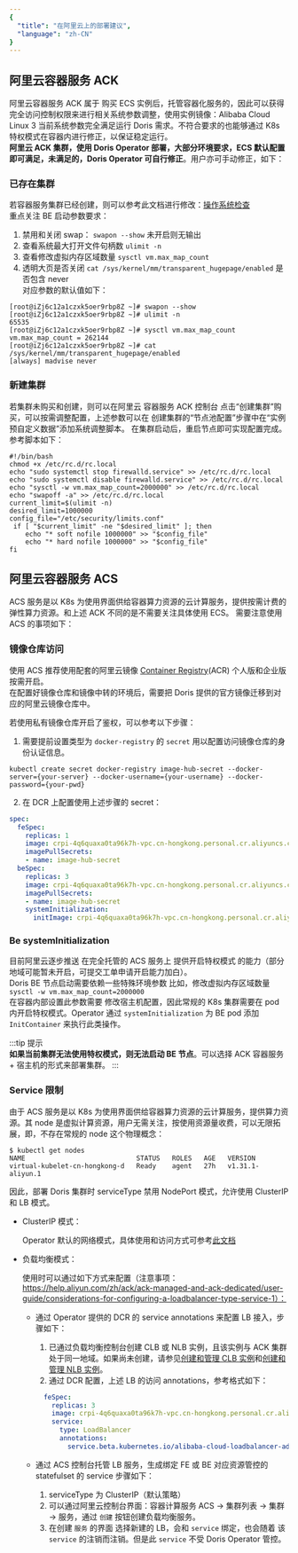 ```yaml
---
{
  "title": "在阿里云上的部署建议",
  "language": "zh-CN"
}
---
```


## 阿里云容器服务 ACK  

阿里云容器服务 ACK 属于 购买 ECS 实例后，托管容器化服务的，因此可以获得完全访问控制权限来进行相关系统参数调整，使用实例镜像：Alibaba Cloud Linux 3 当前系统参数完全满足运行 Doris 需求。不符合要求的也能够通过 K8s 特权模式在容器内进行修正，以保证稳定运行。  
**阿里云 ACK 集群，使用 Doris Operator 部署，大部分环境要求，ECS 默认配置即可满足，未满足的，Doris Operator 可自行修正**。用户亦可手动修正，如下：

### 已存在集群

若容器服务集群已经创建，则可以参考此文档进行修改：[操作系统检查](../../install/preparation/os-checking.md)  
重点关注 BE 启动参数要求：  
1. 禁用和关闭 swap： `swapon --show`  未开启则无输出
2. 查看系统最大打开文件句柄数 `ulimit -n`
3. 查看修改虚拟内存区域数量  `sysctl vm.max_map_count`
4. 透明大页是否关闭  `cat /sys/kernel/mm/transparent_hugepage/enabled`  是否包含 never  
   对应参数的默认值如下：  
  ```shell
  [root@iZj6c12a1czxk5oer9rbp8Z ~]# swapon --show
  [root@iZj6c12a1czxk5oer9rbp8Z ~]# ulimit -n
  65535
  [root@iZj6c12a1czxk5oer9rbp8Z ~]# sysctl vm.max_map_count
  vm.max_map_count = 262144
  [root@iZj6c12a1czxk5oer9rbp8Z ~]# cat /sys/kernel/mm/transparent_hugepage/enabled
  [always] madvise never
  ```  

### 新建集群  

若集群未购买和创建，则可以在阿里云 容器服务 ACK 控制台 点击“创建集群”购买，可以按需调整配置，上述参数可以在 创建集群的“节点池配置”步骤中在“实例预自定义数据”添加系统调整脚本。
在集群启动后，重启节点即可实现配置完成。参考脚本如下：  

```shell
#!/bin/bash
chmod +x /etc/rc.d/rc.local
echo "sudo systemctl stop firewalld.service" >> /etc/rc.d/rc.local
echo "sudo systemctl disable firewalld.service" >> /etc/rc.d/rc.local
echo "sysctl -w vm.max_map_count=2000000" >> /etc/rc.d/rc.local
echo "swapoff -a" >> /etc/rc.d/rc.local
current_limit=$(ulimit -n)
desired_limit=1000000
config_file="/etc/security/limits.conf"
 if [ "$current_limit" -ne "$desired_limit" ]; then
    echo "* soft nofile 1000000" >> "$config_file"
    echo "* hard nofile 1000000" >> "$config_file"
fi
```

## 阿里云容器服务 ACS

ACS 服务是以 K8s 为使用界面供给容器算力资源的云计算服务，提供按需计费的弹性算力资源。和上述 ACK 不同的是不需要关注具体使用 ECS。
需要注意使用 ACS 的事项如下：

### 镜像仓库访问

使用 ACS 推荐使用配套的阿里云镜像 [Container Registry](https://www.alibabacloud.com/en/product/container-registry)(ACR) 个人版和企业版按需开启。  
在配置好镜像仓库和镜像中转的环境后，需要把 Doris 提供的官方镜像迁移到对应的阿里云镜像仓库中。

若使用私有镜像仓库开启了鉴权，可以参考以下步骤：  

1. 需要提前设置类型为 `docker-registry` 的 `secret` 用以配置访问镜像仓库的身份认证信息。 

  ```shell
  kubectl create secret docker-registry image-hub-secret --docker-server={your-server} --docker-username={your-username} --docker-password={your-pwd}
  ```
2. 在 DCR 上配置使用上述步骤的 secret：    

  ```yaml
  spec:
    feSpec:
      replicas: 1
      image: crpi-4q6quaxa0ta96k7h-vpc.cn-hongkong.personal.cr.aliyuncs.com/selectdb-test/doris.fe-ubuntu:3.0.3
      imagePullSecrets:
      - name: image-hub-secret
    beSpec:
      replicas: 3
      image: crpi-4q6quaxa0ta96k7h-vpc.cn-hongkong.personal.cr.aliyuncs.com/selectdb-test/doris.be-ubuntu:3.0.3
      imagePullSecrets:
      - name: image-hub-secret
      systemInitialization:
        initImage: crpi-4q6quaxa0ta96k7h-vpc.cn-hongkong.personal.cr.aliyuncs.com/selectdb-test/alpine:latest
  ```

### Be systemInitialization  

目前阿里云逐步推送 在完全托管的 ACS 服务上 提供开启特权模式 的能力（部分地域可能暂未开启，可提交工单申请开启能力加白）。  
Doris BE 节点启动需要依赖一些特殊环境参数 比如，修改虚拟内存区域数量 `sysctl -w vm.max_map_count=2000000`   
在容器内部设置此参数需要 修改宿主机配置，因此常规的 K8s 集群需要在 pod 内开启特权模式。Operator 通过 `systemInitialization` 为 BE pod 添加 `InitContainer` 来执行此类操作。  

:::tip 提示  
**如果当前集群无法使用特权模式，则无法启动 BE 节点**。可以选择 ACK 容器服务 + 宿主机的形式来部署集群。
:::

### Service 限制

由于 ACS 服务是以 K8s 为使用界面供给容器算力资源的云计算服务，提供算力资源。其 node 是虚拟计算资源，用户无需关注，按使用资源量收费，可以无限拓展，即，不存在常规的 node 这个物理概念： 

```shell
$ kubectl get nodes
NAME                            STATUS   ROLES   AGE   VERSION
virtual-kubelet-cn-hongkong-d   Ready    agent   27h   v1.31.1-aliyun.1
```

因此，部署 Doris 集群时 serviceType 禁用 NodePort 模式，允许使用 ClusterIP 和 LB 模式。  
- ClusterIP 模式：  

  Operator 默认的网络模式，具体使用和访问方式可参考[此文档](https://kubernetes.io/docs/concepts/services-networking/service/#type-clusterip)

- 负载均衡模式：  

  使用时可以通过如下方式来配置（注意事项：https://help.aliyun.com/zh/ack/ack-managed-and-ack-dedicated/user-guide/considerations-for-configuring-a-loadbalancer-type-service-1）：

  - 通过 Operator 提供的 DCR 的 service annotations 来配置 LB 接入，步骤如下：
    1. 已通过负载均衡控制台创建 CLB 或 NLB 实例，且该实例与 ACK 集群处于同一地域。如果尚未创建，请参见[创建和管理 CLB 实例](https://help.aliyun.com/zh/slb/classic-load-balancer/user-guide/create-and-manage-a-clb-instance#task-ctx-xsm-vdb)和[创建和管理 NLB 实例](https://help.aliyun.com/zh/slb/network-load-balancer/user-guide/create-and-manage-an-nlb-instance)。
    2. 通过 DCR 配置，上述 LB 的访问 annotations，参考格式如下：
      ```yaml
        feSpec:
          replicas: 3
          image: crpi-4q6quaxa0ta96k7h-vpc.cn-hongkong.personal.cr.aliyuncs.com/selectdb-test/doris.fe-ubuntu:3.0.3
          service:
            type: LoadBalancer
            annotations:
              service.beta.kubernetes.io/alibaba-cloud-loadbalancer-address-type: "intranet"
      ```  

  - 通过 ACS 控制台托管 LB 服务，生成绑定 FE 或 BE 对应资源管控的 statefulset 的 service
    步骤如下：
    1. serviceType 为 ClusterIP（默认策略）
    2. 可以通过阿里云控制台界面：容器计算服务 ACS -> 集群列表 -> 集群 -> 服务，通过 `创建` 按钮创建负载均衡服务。
    3. 在创建 `服务` 的界面 选择新建的 LB，会和 `service` 绑定，也会随着 该 `service` 的注销而注销。但是此 `service` 不受 Doris Operator 管控。


